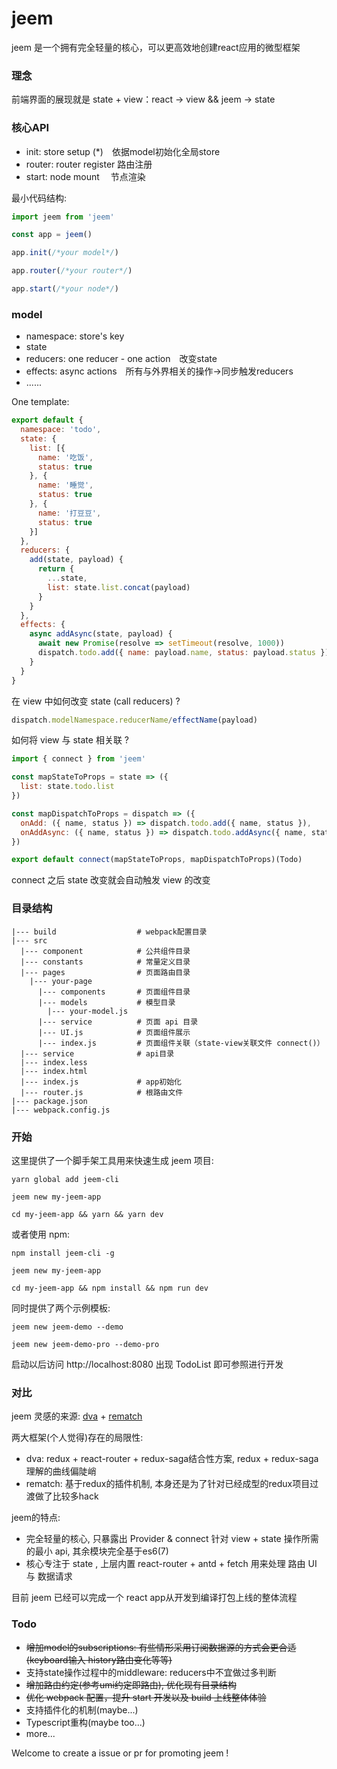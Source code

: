 # jeem
jeem 是一个拥有完全轻量的核心，可以更高效地创建react应用的微型框架

### 理念

前端界面的展现就是 state + view：react -> view &&  jeem -> state

### 核心API

- init: store setup (*)　依据model初始化全局store
- router: router register 路由注册
- start: node mount 　节点渲染

最小代码结构:

```js
import jeem from 'jeem'

const app = jeem()

app.init(/*your model*/)

app.router(/*your router*/)

app.start(/*your node*/)
```

### model

- namespace: store's key  
- state
- reducers: one reducer - one action　改变state
- effects: async actions　所有与外界相关的操作->同步触发reducers
- ......

One template:

```js
export default {
  namespace: 'todo',
  state: {
    list: [{
      name: '吃饭',
      status: true
    }, {
      name: '睡觉',
      status: true
    }, {
      name: '打豆豆',
      status: true
    }]
  },
  reducers: {
    add(state, payload) {
      return {
        ...state,
        list: state.list.concat(payload)
      }
    }
  },
  effects: {
    async addAsync(state, payload) {
      await new Promise(resolve => setTimeout(resolve, 1000))
      dispatch.todo.add({ name: payload.name, status: payload.status })
    }
  }
}
```

在 view 中如何改变 state (call reducers) ?

```js
dispatch.modelNamespace.reducerName/effectName(payload)
```

如何将 view 与 state 相关联 ?

```js
import { connect } from 'jeem'

const mapStateToProps = state => ({
  list: state.todo.list
})

const mapDispatchToProps = dispatch => ({
  onAdd: ({ name, status }) => dispatch.todo.add({ name, status }),
  onAddAsync: ({ name, status }) => dispatch.todo.addAsync({ name, status })
})

export default connect(mapStateToProps, mapDispatchToProps)(Todo)
```

connect 之后 state 改变就会自动触发 view 的改变

### 目录结构

```
|--- build                  # webpack配置目录
|--- src
  |--- component            # 公共组件目录
  |--- constants            # 常量定义目录
  |--- pages                # 页面路由目录
    |--- your-page
      |--- components       # 页面组件目录
      |--- models           # 模型目录
        |--- your-model.js
      |--- service          # 页面 api 目录
      |--- UI.js            # 页面组件展示
      |--- index.js         # 页面组件关联（state-view关联文件 connect()）
  |--- service              # api目录
  |--- index.less
  |--- index.html
  |--- index.js             # app初始化
  |--- router.js            # 根路由文件
|--- package.json
|--- webpack.config.js
```

### 开始

这里提供了一个脚手架工具用来快速生成 jeem 项目:

```
yarn global add jeem-cli

jeem new my-jeem-app

cd my-jeem-app && yarn && yarn dev
```
或者使用 npm: 
```
npm install jeem-cli -g

jeem new my-jeem-app

cd my-jeem-app && npm install && npm run dev
```

同时提供了两个示例模板:

```
jeem new jeem-demo --demo
```
```
jeem new jeem-demo-pro --demo-pro
```
启动以后访问 http://localhost:8080 出现 TodoList 即可参照进行开发

### 对比

jeem 灵感的来源: [dva](https://github.com/dvajs/dva) + [rematch](https://github.com/rematch/rematch)

两大框架(个人觉得)存在的局限性:

- dva: redux + react-router + redux-saga结合性方案, redux + redux-saga 理解的曲线偏陡峭
- rematch: 基于redux的插件机制, 本身还是为了针对已经成型的redux项目过渡做了比较多hack

jeem的特点:

- 完全轻量的核心, 只暴露出 Provider & connect 针对 view + state 操作所需的最小 api, 其余模块完全基于es6(7)
- 核心专注于 state , 上层内置 react-router + antd + fetch 用来处理 路由 UI 与 数据请求

目前 jeem 已经可以完成一个 react app从开发到编译打包上线的整体流程

### Todo

- ~~增加model的subscriptions: 有些情形采用订阅数据源的方式会更合适(keyboard输入 history路由变化等等)~~
- 支持state操作过程中的middleware: reducers中不宜做过多判断
- ~~增加路由约定(参考umi约定即路由), 优化现有目录结构~~
- ~~优化 webpack 配置，提升 start 开发以及 build 上线整体体验~~
- 支持插件化的机制(maybe...)
- Typescript重构(maybe too...)
- more...

Welcome to create a issue or pr for promoting jeem !